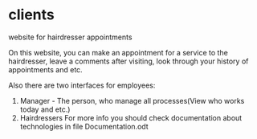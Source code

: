 # clients
website for hairdresser appointments

On this website, you can make an appointment for a service to the hairdresser, leave a comments after visiting, look through your history of appointments and etc.

Also there are two interfaces for employees: 
  1) Manager - The person, who manage all processes(View who works today and etc.) 
  2) Hairdressers 
For more info you should check documentation about technologies in file Documentation.odt
